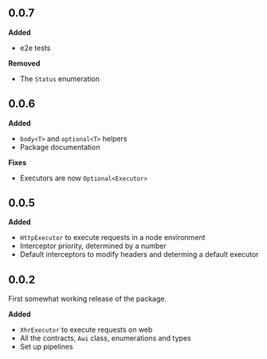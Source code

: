 
## 0.0.7

**Added**

* e2e tests

**Removed**

* The `Status` enumeration

## 0.0.6

**Added**

* `body<T>` and `optional<T>` helpers
* Package documentation

**Fixes**

* Executors are now `Optional<Executor>`

## 0.0.5

**Added**

* `HttpExecutor` to execute requests in a node environment
* Interceptor priority, determined by a number
* Default interceptors to modify headers and determing a default executor

## 0.0.2

First somewhat working release of the package.

**Added**

* `XhrExecutor` to execute requests on web
* All the contracts, `Awi` class, enumerations and types
* Set up pipelines
